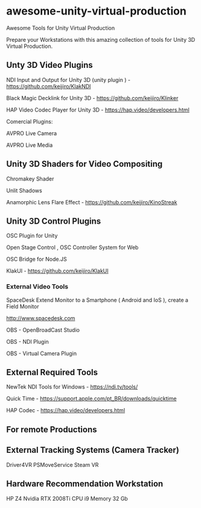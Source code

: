 # awesome-unity-virtual-production

Awesome Tools for Unity Virtual Production

Prepare your Workstations with this amazing collection of tools for Unity 3D Virtual Production.

## Unty 3D Video Plugins ##

NDI Input and Output for Unity 3D (unity plugin ) - https://github.com/keijiro/KlakNDI

Black Magic Decklink for Unity 3D - https://github.com/keijiro/Klinker

HAP Video Codec Player for Unity 3D - https://hap.video/developers.html

Comercial Plugins:

AVPRO Live Camera

AVPRO Live Media

## Unity 3D Shaders for Video Compositing ##

Chromakey Shader

Unlit Shadows

Anamorphic Lens Flare Effect - https://github.com/keijiro/KinoStreak

## Unity 3D Control Plugins ##

OSC Plugin for Unity

Open Stage Control , OSC Controller System for Web

OSC Bridge for Node.JS

KlakUI - https://github.com/keijiro/KlakUI

### External Video Tools ###

SpaceDesk Extend Monitor to a Smartphone ( Android and IoS ), create a Field Monitor

http://www.spacedesk.com

OBS - OpenBroadCast Studio

OBS - NDI Plugin

OBS - Virtual Camera Plugin

## External Required Tools ##

NewTek NDI Tools for Windows - https://ndi.tv/tools/

Quick Time - https://support.apple.com/pt_BR/downloads/quicktime

HAP Codec - https://hap.video/developers.html



## For remote Productions ##

## External Tracking Systems (Camera Tracker) ##

Driver4VR
PSMoveService
Steam VR

## Hardware Recommendation Workstation

HP Z4
Nvidia RTX 2008Ti
CPU i9
Memory 32 Gb

